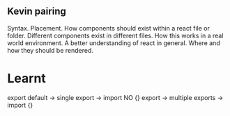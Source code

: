 ## Kevin pairing

Syntax.
Placement.
How components should exist within a react file or folder.
Different components exist in different files.
How this works in a real world environment.
A better understanding of react in general.
Where and how they should be rendered.


# Learnt

export default -> single export -> import NO {}
export -> multiple exports -> import {}